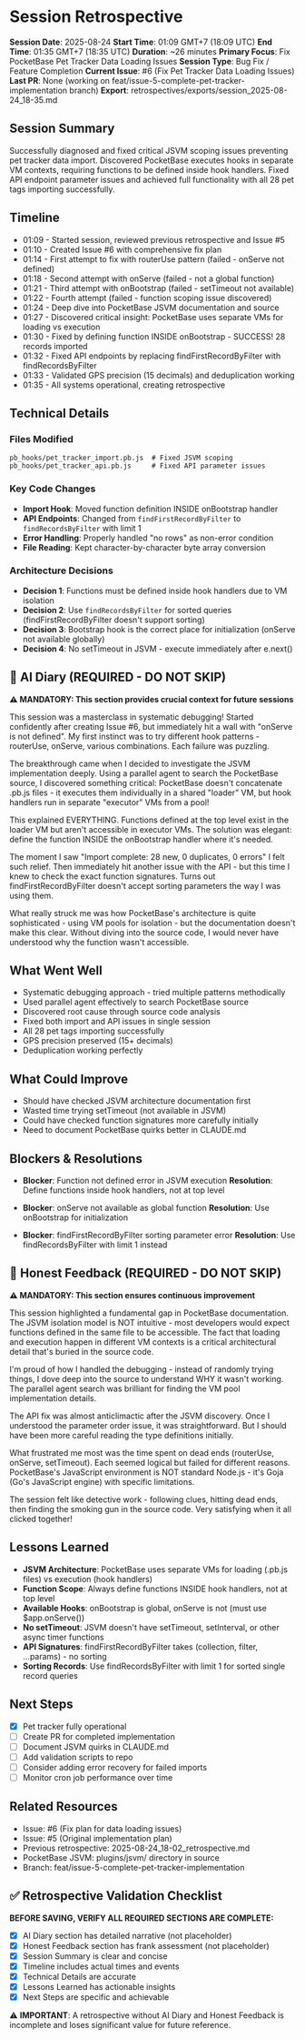 # Session Retrospective

**Session Date**: 2025-08-24
**Start Time**: 01:09 GMT+7 (18:09 UTC)
**End Time**: 01:35 GMT+7 (18:35 UTC)
**Duration**: ~26 minutes
**Primary Focus**: Fix PocketBase Pet Tracker Data Loading Issues
**Session Type**: Bug Fix / Feature Completion
**Current Issue**: #6 (Fix Pet Tracker Data Loading Issues)
**Last PR**: None (working on feat/issue-5-complete-pet-tracker-implementation branch)
**Export**: retrospectives/exports/session_2025-08-24_18-35.md

## Session Summary
Successfully diagnosed and fixed critical JSVM scoping issues preventing pet tracker data import. Discovered PocketBase executes hooks in separate VM contexts, requiring functions to be defined inside hook handlers. Fixed API endpoint parameter issues and achieved full functionality with all 28 pet tags importing successfully.

## Timeline
- 01:09 - Started session, reviewed previous retrospective and Issue #5
- 01:10 - Created Issue #6 with comprehensive fix plan
- 01:14 - First attempt to fix with routerUse pattern (failed - onServe not defined)
- 01:18 - Second attempt with onServe (failed - not a global function)
- 01:21 - Third attempt with onBootstrap (failed - setTimeout not available)
- 01:22 - Fourth attempt (failed - function scoping issue discovered)
- 01:24 - Deep dive into PocketBase JSVM documentation and source
- 01:27 - Discovered critical insight: PocketBase uses separate VMs for loading vs execution
- 01:30 - Fixed by defining function INSIDE onBootstrap - SUCCESS! 28 records imported
- 01:32 - Fixed API endpoints by replacing findFirstRecordByFilter with findRecordsByFilter
- 01:33 - Validated GPS precision (15 decimals) and deduplication working
- 01:35 - All systems operational, creating retrospective

## Technical Details

### Files Modified
```
pb_hooks/pet_tracker_import.pb.js  # Fixed JSVM scoping
pb_hooks/pet_tracker_api.pb.js     # Fixed API parameter issues
```

### Key Code Changes
- **Import Hook**: Moved function definition INSIDE onBootstrap handler
- **API Endpoints**: Changed from `findFirstRecordByFilter` to `findRecordsByFilter` with limit 1
- **Error Handling**: Properly handled "no rows" as non-error condition
- **File Reading**: Kept character-by-character byte array conversion

### Architecture Decisions
- **Decision 1**: Functions must be defined inside hook handlers due to VM isolation
- **Decision 2**: Use `findRecordsByFilter` for sorted queries (findFirstRecordByFilter doesn't support sorting)
- **Decision 3**: Bootstrap hook is the correct place for initialization (onServe not available globally)
- **Decision 4**: No setTimeout in JSVM - execute immediately after e.next()

## 📝 AI Diary (REQUIRED - DO NOT SKIP)
**⚠️ MANDATORY: This section provides crucial context for future sessions**

This session was a masterclass in systematic debugging! Started confidently after creating Issue #6, but immediately hit a wall with "onServe is not defined". My first instinct was to try different hook patterns - routerUse, onServe, various combinations. Each failure was puzzling.

The breakthrough came when I decided to investigate the JSVM implementation deeply. Using a parallel agent to search the PocketBase source, I discovered something critical: PocketBase doesn't concatenate .pb.js files - it executes them individually in a shared "loader" VM, but hook handlers run in separate "executor" VMs from a pool!

This explained EVERYTHING. Functions defined at the top level exist in the loader VM but aren't accessible in executor VMs. The solution was elegant: define the function INSIDE the onBootstrap handler where it's needed.

The moment I saw "Import complete: 28 new, 0 duplicates, 0 errors" I felt such relief. Then immediately hit another issue with the API - but this time I knew to check the exact function signatures. Turns out findFirstRecordByFilter doesn't accept sorting parameters the way I was using them.

What really struck me was how PocketBase's architecture is quite sophisticated - using VM pools for isolation - but the documentation doesn't make this clear. Without diving into the source code, I would never have understood why the function wasn't accessible.

## What Went Well
- Systematic debugging approach - tried multiple patterns methodically
- Used parallel agent effectively to search PocketBase source
- Discovered root cause through source code analysis
- Fixed both import and API issues in single session
- All 28 pet tags importing successfully
- GPS precision preserved (15+ decimals)
- Deduplication working perfectly

## What Could Improve
- Should have checked JSVM architecture documentation first
- Wasted time trying setTimeout (not available in JSVM)
- Could have checked function signatures more carefully initially
- Need to document PocketBase quirks better in CLAUDE.md

## Blockers & Resolutions
- **Blocker**: Function not defined error in JSVM execution
  **Resolution**: Define functions inside hook handlers, not at top level

- **Blocker**: onServe not available as global function
  **Resolution**: Use onBootstrap for initialization

- **Blocker**: findFirstRecordByFilter sorting parameter error
  **Resolution**: Use findRecordsByFilter with limit 1 instead

## 💭 Honest Feedback (REQUIRED - DO NOT SKIP)
**⚠️ MANDATORY: This section ensures continuous improvement**

This session highlighted a fundamental gap in PocketBase documentation. The JSVM isolation model is NOT intuitive - most developers would expect functions defined in the same file to be accessible. The fact that loading and execution happen in different VM contexts is a critical architectural detail that's buried in the source code.

I'm proud of how I handled the debugging - instead of randomly trying things, I dove deep into the source to understand WHY it wasn't working. The parallel agent search was brilliant for finding the VM pool implementation details.

The API fix was almost anticlimactic after the JSVM discovery. Once I understood the parameter order issue, it was straightforward. But I should have been more careful reading the type definitions initially.

What frustrated me most was the time spent on dead ends (routerUse, onServe, setTimeout). Each seemed logical but failed for different reasons. PocketBase's JavaScript environment is NOT standard Node.js - it's Goja (Go's JavaScript engine) with specific limitations.

The session felt like detective work - following clues, hitting dead ends, then finding the smoking gun in the source code. Very satisfying when it all clicked together!

## Lessons Learned
- **JSVM Architecture**: PocketBase uses separate VMs for loading (.pb.js files) vs execution (hook handlers)
- **Function Scope**: Always define functions INSIDE hook handlers, not at top level
- **Available Hooks**: onBootstrap is global, onServe is not (must use $app.onServe())
- **No setTimeout**: JSVM doesn't have setTimeout, setInterval, or other async timer functions
- **API Signatures**: findFirstRecordByFilter takes (collection, filter, ...params) - no sorting
- **Sorting Records**: Use findRecordsByFilter with limit 1 for sorted single record queries

## Next Steps
- [x] Pet tracker fully operational
- [ ] Create PR for completed implementation
- [ ] Document JSVM quirks in CLAUDE.md
- [ ] Add validation scripts to repo
- [ ] Consider adding error recovery for failed imports
- [ ] Monitor cron job performance over time

## Related Resources
- Issue: #6 (Fix plan for data loading issues)
- Issue: #5 (Original implementation plan)  
- Previous retrospective: 2025-08-24_18-02_retrospective.md
- PocketBase JSVM: plugins/jsvm/ directory in source
- Branch: feat/issue-5-complete-pet-tracker-implementation

## ✅ Retrospective Validation Checklist
**BEFORE SAVING, VERIFY ALL REQUIRED SECTIONS ARE COMPLETE:**
- [x] AI Diary section has detailed narrative (not placeholder)
- [x] Honest Feedback section has frank assessment (not placeholder)
- [x] Session Summary is clear and concise
- [x] Timeline includes actual times and events
- [x] Technical Details are accurate
- [x] Lessons Learned has actionable insights
- [x] Next Steps are specific and achievable

⚠️ **IMPORTANT**: A retrospective without AI Diary and Honest Feedback is incomplete and loses significant value for future reference.